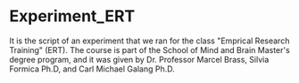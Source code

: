 # Experiment_ERT
It is the script of an experiment that we ran for the class "Emprical Research Training" (ERT).
The course is part of the School of Mind and Brain Master's degree program, and it was given by Dr. Professor Marcel Brass, Silvia Formica Ph.D, and Carl Michael Galang Ph.D.
